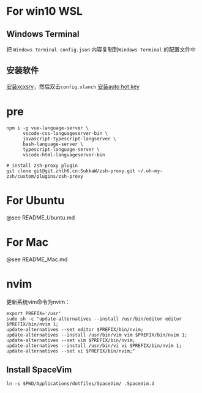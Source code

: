 # For win10 WSL

## Windows Terminal
把 `Windows Terminal config.json` 内容复制到`Windows Terminal` 的配置文件中

## 安装软件
[安装xcxsrv](https://sourceforge.net/projects/vcxsrv/)，然后双击`config.xlanch`
[安装auto hot key](https://www.autohotkey.com/)

# pre
```
npm i -g vue-language-server \
      vscode-css-languageserver-bin \
      javascript-typescript-langserver \
      bash-language-server \
      typescript-language-server \
      vscode-html-languageserver-bin
```

```
# install zsh-proxy plugin
git clone git@git.zhlh6.cn:SukkaW/zsh-proxy.git ~/.oh-my-zsh/custom/plugins/zsh-proxy
```

# For Ubuntu
@see README_Ubuntu.md

# For Mac
@see README_Mac.md

# nvim

更新系统vim命令为nvim：
```
export PREFIX='/usr' 
sudo sh -c "update-alternatives --install /usr/bin/editor editor $PREFIX/bin/nvim 1;
update-alternatives --set editor $PREFIX/bin/nvim;
update-alternatives --install /usr/bin/vim vim $PREFIX/bin/nvim 1;
update-alternatives --set vim $PREFIX/bin/nvim;
update-alternatives --install /usr/bin/vi vi $PREFIX/bin/nvim 1;
update-alternatives --set vi $PREFIX/bin/nvim;"
```


## Install SpaceVim

```
ln -s $PWD/Applications/dotfiles/SpaceVim/ .SpaceVim.d
```
